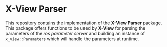 # X-View Parser
This repository contains the implementation of the __X-View Parser__ 
package. This package offers functions to be used by __X-View__ for parsing 
the parameters of the _ros parameter server_ and building an instance of 
`x_view::Parameters` which will handle the parameters at runtime.
